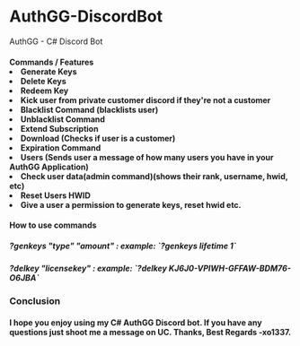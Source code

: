 # AuthGG-DiscordBot
AuthGG - C# Discord Bot

<h4> Commands / Features
  
  <li> Generate Keys
  <li> Delete Keys
  <li> Redeem Key
  <li> Kick user from private customer discord if they're not a customer
  <li> Blacklist Command (blacklists user)
  <li> Unblacklist Command
  <li> Extend Subscription
  <li> Download (Checks if user is a customer)
  <li> Expiration Command
  <li> Users (Sends user a message of how many users you have in your AuthGG Application)
  <li> Check user data(admin command)(shows their rank, username, hwid, etc)
  <li> Reset Users HWID
  <li> Give a user a permission to generate keys, reset hwid etc.

<h4> How to use commands
  <h5> ?genkeys "type" "amount" : example: `?genkeys lifetime 1`
  <h5> ?delkey "licensekey" : example: `?delkey KJ6J0-VPIWH-GFFAW-BDM76-O6JBA`

<h3> Conclusion
  <h4> I hope you enjoy using my C# AuthGG Discord bot. If you have any questions just shoot me a message on UC. Thanks, Best Regards -xo1337.
